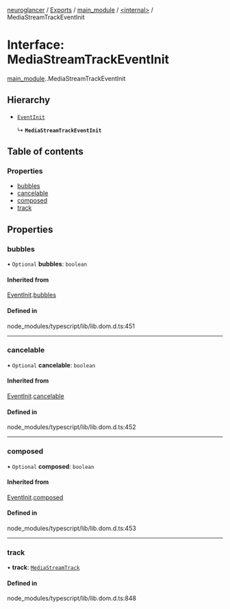 [neuroglancer](../README.md) / [Exports](../modules.md) / [main\_module](../modules/main_module.md) / [<internal\>](../modules/main_module._internal_.md) / MediaStreamTrackEventInit

# Interface: MediaStreamTrackEventInit

[main_module](../modules/main_module.md).[<internal>](../modules/main_module._internal_.md).MediaStreamTrackEventInit

## Hierarchy

- [`EventInit`](main_module._internal_.EventInit.md)

  ↳ **`MediaStreamTrackEventInit`**

## Table of contents

### Properties

- [bubbles](main_module._internal_.MediaStreamTrackEventInit.md#bubbles)
- [cancelable](main_module._internal_.MediaStreamTrackEventInit.md#cancelable)
- [composed](main_module._internal_.MediaStreamTrackEventInit.md#composed)
- [track](main_module._internal_.MediaStreamTrackEventInit.md#track)

## Properties

### bubbles

• `Optional` **bubbles**: `boolean`

#### Inherited from

[EventInit](main_module._internal_.EventInit.md).[bubbles](main_module._internal_.EventInit.md#bubbles)

#### Defined in

node_modules/typescript/lib/lib.dom.d.ts:451

___

### cancelable

• `Optional` **cancelable**: `boolean`

#### Inherited from

[EventInit](main_module._internal_.EventInit.md).[cancelable](main_module._internal_.EventInit.md#cancelable)

#### Defined in

node_modules/typescript/lib/lib.dom.d.ts:452

___

### composed

• `Optional` **composed**: `boolean`

#### Inherited from

[EventInit](main_module._internal_.EventInit.md).[composed](main_module._internal_.EventInit.md#composed)

#### Defined in

node_modules/typescript/lib/lib.dom.d.ts:453

___

### track

• **track**: [`MediaStreamTrack`](../modules/main_module._internal_.md#mediastreamtrack)

#### Defined in

node_modules/typescript/lib/lib.dom.d.ts:848
